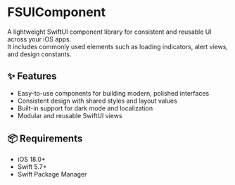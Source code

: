 # FSUIComponent

A lightweight SwiftUI component library for consistent and reusable UI across your iOS apps.  
It includes commonly used elements such as loading indicators, alert views, and design constants.

## ✨ Features

- Easy-to-use components for building modern, polished interfaces
- Consistent design with shared styles and layout values
- Built-in support for dark mode and localization
- Modular and reusable SwiftUI views

## 📦 Requirements

- iOS 18.0+
- Swift 5.7+
- Swift Package Manager
